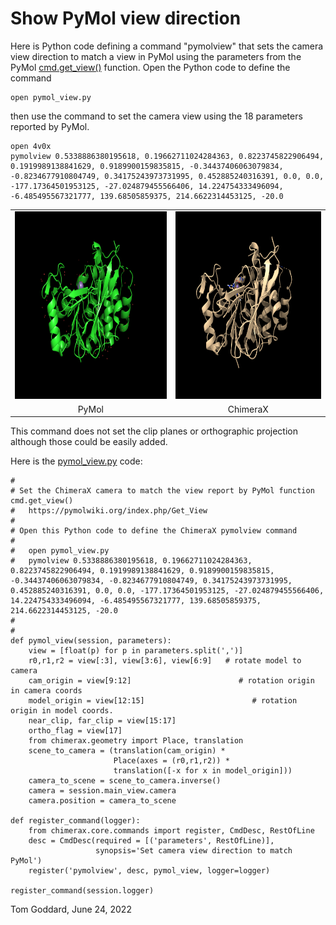 # Show PyMol view direction

Here is Python code defining a command "pymolview" that sets the camera view direction to match a view in PyMol using the parameters from the PyMol [cmd.get_view()](https://pymolwiki.org/index.php/Get_View) function. Open the Python code to define the command

    open pymol_view.py

then use the command to set the camera view using the 18 parameters reported by PyMol.

    open 4v0x
    pymolview 0.5338886380195618, 0.19662711024284363, 0.8223745822906494, 0.1919989138841629, 0.9189900159835815, -0.34437406063079834, -0.8234677910804749, 0.34175243973731995, 0.452885240316391, 0.0, 0.0, -177.17364501953125, -27.024879455566406, 14.224754333496094, -6.485495567321777, 139.68505859375, 214.6622314453125, -20.0

<table>
<tr>
<td><img src="pymol_view.png" height="300"></td>
<td><img src="chimerax_view.png" height="300"></td>
</tr>
<tr>
<td align=center>PyMol</td>
<td align=center>ChimeraX</td>
</tr>
</table>

This command does not set the clip planes or orthographic projection although those could be easily added.

Here is the [pymol_view.py](pymol_view.py) code:

    #
    # Set the ChimeraX camera to match the view report by PyMol function cmd.get_view()
    #   https://pymolwiki.org/index.php/Get_View
    #
    # Open this Python code to define the ChimeraX pymolview command
    # 
    #   open pymol_view.py
    #   pymolview 0.5338886380195618, 0.19662711024284363, 0.8223745822906494, 0.1919989138841629, 0.9189900159835815, -0.34437406063079834, -0.8234677910804749, 0.34175243973731995, 0.452885240316391, 0.0, 0.0, -177.17364501953125, -27.024879455566406, 14.224754333496094, -6.485495567321777, 139.68505859375, 214.6622314453125, -20.0
    # 
    #
    def pymol_view(session, parameters):
        view = [float(p) for p in parameters.split(',')]
        r0,r1,r2 = view[:3], view[3:6], view[6:9]   # rotate model to camera
        cam_origin = view[9:12]                        # rotation origin in camera coords
        model_origin = view[12:15]                        # rotation origin in model coords.
        near_clip, far_clip = view[15:17]
        ortho_flag = view[17]
        from chimerax.geometry import Place, translation
        scene_to_camera = (translation(cam_origin) *
                           Place(axes = (r0,r1,r2)) *
                           translation([-x for x in model_origin]))
        camera_to_scene = scene_to_camera.inverse()
        camera = session.main_view.camera
        camera.position = camera_to_scene

    def register_command(logger):
        from chimerax.core.commands import register, CmdDesc, RestOfLine
        desc = CmdDesc(required = [('parameters', RestOfLine)],
                       synopsis='Set camera view direction to match PyMol')
        register('pymolview', desc, pymol_view, logger=logger)

    register_command(session.logger)


Tom Goddard, June 24, 2022
